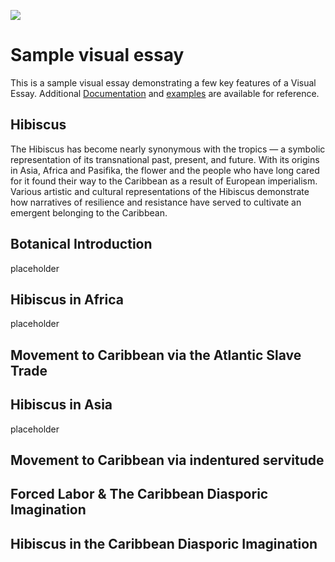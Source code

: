 <a href="https://juncture-digital.org"><img src="https://juncture-digital.org/images/ve-button.png"></a>

<param ve-config 
       title="Hibiscus"
       author="Andrés Triana Solórzano"
       banner="https://raw.githubusercontent.com/atrianasolorzano/Hibiscus/main/pexels-julia-volk-5769794.jpg" 
       layout="vertical">

<!-- Entities discussed throughout the essay are typically defined before the essay text and
     are thus available in all text.  Entity identifiers (QIDs) can be found in either
     Wikipedia or Wikidata (https://www.wikidata.org)> -->
<param ve-entity eid="Q185372"> <!-- Girl with a Pearl Earring painting -->
<param ve-entity eid="Q41264"> <!-- Johannes Vermeer -->
<param ve-entity eid="Q221092"> <!-- Mauritshuis -->
<param ve-entity eid="Q36600"> <!-- The Hague -->

# Sample visual essay

This is a sample visual essay demonstrating a few key features of a Visual Essay. Additional [Documentation](https://github.com/JSTOR-Labs/juncture/wiki) and [examples](https://jstor-labs.github.io/juncture-examples) are available for reference.
<param ve-image 
       manifest="https://iiif.juncture-digital.org/manifest/6dd738aed85597cac540ad31dd5818e86ef7f2918c7b43a9eb3123d5538e6e4c">

## Hibiscus
The Hibiscus has become nearly synonymous with the tropics — a symbolic representation of its transnational past, present, and future. With its origins in Asia, Africa and Pasifika, the flower and the people who have long cared for it found their way to the Caribbean as a result of European imperialism. Various artistic and cultural representations of the Hibiscus demonstrate how narratives of resilience and resistance have served to cultivate an emergent belonging to the Caribbean. 
       <param ve-image
    url="https://upload.wikimedia.org/wikipedia/commons/thumb/e/ec/%E0%A6%9C%E0%A6%AC%E0%A6%BE%2C_Hibiscus_rosa-sinensis.jpg/640px-%E0%A6%9C%E0%A6%AC%E0%A6%BE%2C_Hibiscus_rosa-sinensis.jpg">

## Botanical Introduction
placeholder
<param ve-map>
<param ve-map-layer geojson
       url="https://raw.githubusercontent.com/atrianasolorzano/Hibiscus/main/HibiscusRange.json">

## Hibiscus in Africa
placeholder
<param ve-iframe
src="https://www.google.com/books/edition/Neglected_Leafy_Green_Vegetables_Crops_i/nseTAusJEDMC?hl=en&gbpv=1&pg=PA1&printsec=frontcover">

## Movement to Caribbean via the Atlantic Slave Trade

## Hibiscus in Asia 
placeholder
   <param ve-image
    url="https://collectionapi.metmuseum.org/api/collection/v1/iiif/56887/130000/main-image">

## Movement to Caribbean via indentured servitude

## Forced Labor & The Caribbean Diasporic Imagination

## Hibiscus in the Caribbean Diasporic Imagination
